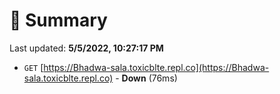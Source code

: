 # 📖 Summary
Last updated: **5/5/2022, 10:27:17 PM**

- `GET` [https://Bhadwa-sala.toxicblte.repl.co](https://Bhadwa-sala.toxicblte.repl.co) - **Down** (76ms)
